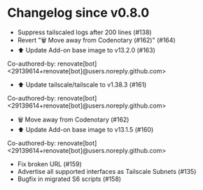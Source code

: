 # Changelog since v0.8.0
- Suppress tailscaled logs after 200 lines (#138) 
- Revert "🗑️  Move away from Codenotary (#162)" (#164) 
- ⬆️ Update Add-on base image to v13.2.0 (#163)

Co-authored-by: renovate[bot] <29139614+renovate[bot]@users.noreply.github.com> 
- ⬆️ Update tailscale/tailscale to v1.38.3 (#161)

Co-authored-by: renovate[bot] <29139614+renovate[bot]@users.noreply.github.com> 
- 🗑️  Move away from Codenotary (#162) 
- ⬆️ Update Add-on base image to v13.1.5 (#160)

Co-authored-by: renovate[bot] <29139614+renovate[bot]@users.noreply.github.com> 
- Fix broken URL (#159) 
- Advertise all supported interfaces as Tailscale Subnets (#135) 
- Bugfix in migrated S6 scripts (#158) 
